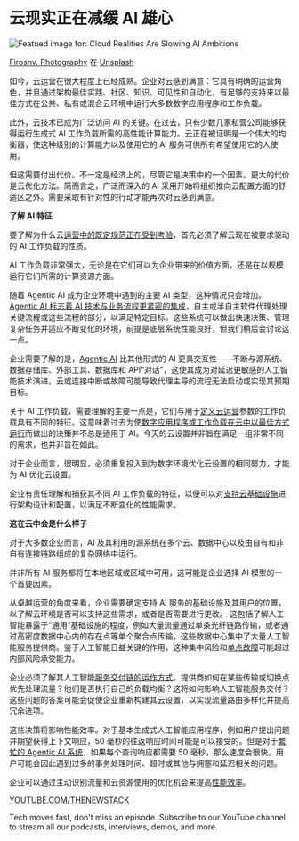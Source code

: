 # 云现实正在减缓 AI 雄心

![Featued image for: Cloud Realities Are Slowing AI Ambitions](https://cdn.thenewstack.io/media/2025/05/d0770791-firosnv-photography-z2c6ounf-ie-unsplash-1024x683.jpg)

[Firosnv. Photography](https://unsplash.com/@firosnv?utm_content=creditCopyText&utm_medium=referral&utm_source=unsplash) 在 [Unsplash](https://unsplash.com/photos/black-laptop-computer-turned-on-near-black-and-white-electronic-devices-Z2c6ounF-iE?utm_content=creditCopyText&utm_medium=referral&utm_source=unsplash)

如今，云运营在很大程度上已经成熟。企业对云感到满意：它具有明确的运营角色，并且通过架构最佳实践、社区、知识、可见性和自动化，有足够的支持来以最佳方式在公共、私有或混合云环境中运行大多数数字应用程序和工作负载。

此外，云技术已成为广泛访问 AI 的关键。在过去，只有少数几家私营公司能够获得运行生成式 AI 工作负载所需的高性能计算能力。云正在被证明是一个伟大的均衡器，使这种级别的计算能力以及使用它的 AI 服务可供所有希望使用它的人使用。

但这需要付出代价。不一定是经济上的，尽管它是决策中的一个因素。更大的代价是云优化方法。简而言之，广泛而深入的 AI 采用开始将组织推向云配置方面的舒适区之外。需要采取有针对性的行动才能再次对云感到满意。

**了解 AI 特征**

要了解为什么云[运营中的既定规范正在受到考验](https://thenewstack.io/who-should-run-tests-on-the-future-of-qa/)，首先必须了解云现在被要求驱动的 AI 工作负载的性质。

AI 工作负载非常强大，无论是在它们可以为企业带来的价值方面，还是在以规模运行它们所需的计算资源方面。

随着 Agentic AI 成为企业环境中遇到的主要 AI 类型，这种情况只会增加。[Agentic AI 标志着 AI 技术与业务流程更紧密的集成](https://thenewstack.io/agentic-ai-and-a2a-in-2025-from-prompts-to-processes/)，自主或半自主软件代理处理关键流程或这些流程的部分，以满足特定目标。这些系统可以做出快速决策、管理复杂任务并适应不断变化的环境，前提是底层系统性能良好，但我们稍后会讨论这一点。

企业需要了解的是，[Agentic AI](https://thenewstack.io/agentic-ai-tools-for-building-and-managing-agentic-systems/) 比其他形式的 AI 更具交互性——不断与源系统、数据存储库、外部工具、数据库和 API“对话”，这使其成为对延迟更敏感的人工智能技术演进。云或连接中断或故障可能导致代理主导的流程无法启动或实现其预期目标。

关于 AI 工作负载，需要理解的主要一点是，它们与用于[定义云运营](https://thenewstack.io/defining-low-data-loss-downtime-tolerances-in-kubernetes/)参数的工作负载具有不同的特征。这意味着过去为使[数字应用程序或工作负载在云中以最佳方式运行](https://thenewstack.io/driving-digital-experiences-via-cloud-native-applications/)而做出的决策并不总是适用于 AI。今天的云设置并非旨在满足一组非常不同的需求，也并非旨在如此。

对于企业而言，很明显，必须重复投入到为数字环境优化云设置的相同努力，才能为 AI 优化云设置。

企业有责任理解和捕获其不同 AI 工作负载的特征，以便可以对[支持云基础设施](https://thenewstack.io/terraform-beta-supports-multicloud-complex-environments/)进行架构设计和配置，以满足不断变化的性能需求。

**这在云中会是什么样子**

对于大多数企业而言，AI 及其利用的源系统在多个云、数据中心以及由自有和非自有连接链路组成的复杂网络中运行。

并非所有 AI 服务都将在本地区域或区域中可用，这可能是企业选择 AI 模型的一个首要因素。

从卓越运营的角度来看，企业需要确定支持 AI 服务的基础设施及其用户的位置，以了解云环境是否可以支持这些需求，或者是否需要进行更改。
这包括了解人工智能暴露于“通用”基础设施的程度，例如大量流量通过单条光纤链路传输，或者通过高密度数据中心内的存在点等单个聚合点传输，这些数据中心集中了大量人工智能服务提供商。鉴于人工智能日益关键的作用，这种集中风险和[单点故障](https://thenewstack.io/james-webb-space-telescope-and-344-single-points-of-failure/)可能超过内部风险承受能力。

企业必须了解其人工智能[服务交付链的运作方式](https://thenewstack.io/top-costly-cloud-mistakes-and-how-to-sidestep-them/)。提供商如何在某些传输或切换点优先处理流量？他们是否执行自己的负载均衡？这将如何影响人工智能服务交付？这些问题的答案可能会促使企业重新构建其云设置，以实现流量路由多样化并提高冗余选项。

这些决策将影响性能效率。对于基本生成式人工智能应用程序，例如用户提出问题并期望获得上下文响应，50 毫秒的往返响应时间可能是可以接受的。但是对于[繁忙的 Agentic AI 系统](https://thenewstack.io/system-two-ai-the-dawn-of-reasoning-agents-in-business/)，如果每个查询响应都需要 50 毫秒，那么速度会很快。用户可能会因此遇到过多的事务处理时间、超时或其他与拥塞和延迟相关的问题。

企业可以通过主动识别流量和云资源使用的优化机会来提高[性能效率](https://thenewstack.io/3-legs-of-cloud-efficiency-cost-performance-and-velocity/)。

[YOUTUBE.COM/THENEWSTACK](https://youtube.com/thenewstack?sub_confirmation=1)

Tech moves fast, don't miss an episode. Subscribe to our YouTube channel to stream all our podcasts, interviews, demos, and more.